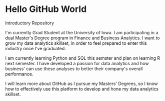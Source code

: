 # Hello GitHub World

Introductory Repository

I'm currently Grad Student at the University of Iowa. I am participating in a dual Master's Degree program in Finance and Business Analytics. I want to grow my data analytics skillset, in order to feel  prepared to enter this industry once I've graduated.

I am currently learning Python and SQL this semster and plan on learning R next semester. I have developed a passion for data analytics and how business' can use these analyses to better their company's overall performance.

I will learn more about GitHub as I pursue my Masters' Degrees, so I know how to effectively use this platform to develop and hone my data analytics skillset.
